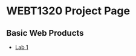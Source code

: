 # WEBT1320 Project Page

<h2>Basic Web Products</h2>

<ul>
<li><a href="Lab1/index.html" target="blank">Lab 1</a></li>
</ul>
